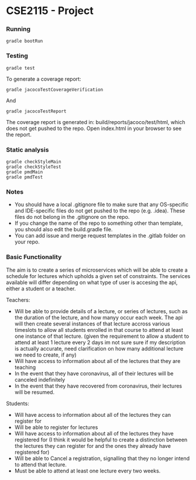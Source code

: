 # CSE2115 - Project

### Running 
`gradle bootRun`

### Testing
```
gradle test
```

To generate a coverage report:
```
gradle jacocoTestCoverageVerification
```


And
```
gradle jacocoTestReport
```
The coverage report is generated in: build/reports/jacoco/test/html, which does not get pushed to the repo. Open index.html in your browser to see the report. 

### Static analysis
```
gradle checkStyleMain
gradle checkStyleTest
gradle pmdMain
gradle pmdTest
```

### Notes
- You should have a local .gitignore file to make sure that any OS-specific and IDE-specific files do not get pushed to the repo (e.g. .idea). These files do not belong in the .gitignore on the repo.
- If you change the name of the repo to something other than template, you should also edit the build.gradle file.
- You can add issue and merge request templates in the .gitlab folder on your repo. 

### Basic Functionality
The aim is to create a series of microservices which will be able to create a schedule for lectures which upholds a given set of constraints. The services available will differ depending on what type of user is accesing the api, either a student or a teacher.

Teachers:
 - Will be able to provide details of a lecture, or series of lectures, such as the duration of the lecture, and how manyy occur each week. The api will then create several instances of that lecture accross various timeslots to allow all students enrolled in that course to attend at least one instance of that lecture. (given the requirement to allow a student to attend at least 1 lecture every 2 days im not sure sure if my description is actually accurate, need clarification on how many additional lecture we need to create, if any)
 - Will have access to information about all of the lectures that they are teaching
 - In the event that they have coronavirus, all of their lectures will be canceled indefinitely
 - In the event that they have recovered from coronavirus, their lectures will be resumed.

Students:
 - Will have access to information about all of the lectures they can register for
 - Will be able to register for lectures
 - Will have access to information about all of the lectures they have registered for (I think it would be helpful to create a distinction between the lectures they can register for and the ones they already have registered for)
 - Will be able to Cancel a registration, signalling that they no longer intend to attend that lecture.
 - Must be able to attend at least one lecture every two weeks.
